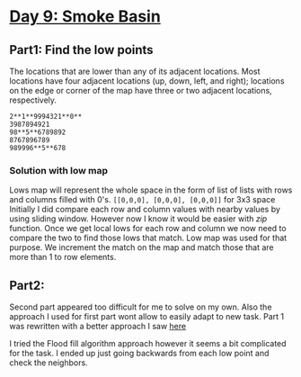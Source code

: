 # [Day 9: Smoke Basin](https://adventofcode.com/2021/day/9)

## Part1: Find the low points
The locations that are lower than any of its adjacent locations. Most locations have four adjacent locations (up, down, left, and right); locations on the edge or corner of the map have three or two adjacent locations, respectively.

```
2**1**9994321**0**
3987894921
98**5**6789892
8767896789
989996**5**678
```
### Solution with low map
Lows map will represent the whole space in the form of list of lists with rows and columns filled with 0's.
```[[0,0,0], [0,0,0], [0,0,0]]``` for 3x3 space
Initially I did compare each row and column values with nearby values by using sliding window. However now I know it would be easier with *zip* function.
Once we get local lows for each row and column we now need to compare the two to find those lows that match.
Low map was used for that purpose. We increment the match on the map and match those that are more than 1 to row elements.  


## Part2: 
Second part appeared too difficult for me to solve on my own. Also the approach I used for first part wont allow to easily adapt to new task.
Part 1 was rewritten with a better approach I saw [here](https://github.com/mdumke/aoc2021/blob/main/day09/main.py)

I tried the Flood fill algorithm approach however it seems a bit complicated for the task. 
I ended up just going backwards from each low point and check the neighbors.